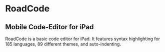 # RoadCode
## Mobile Code-Editor for iPad
RoadCode is a basic code editor for iPad. It features syntax highlighting for
185 languages, 89 different themes, and auto-indenting.